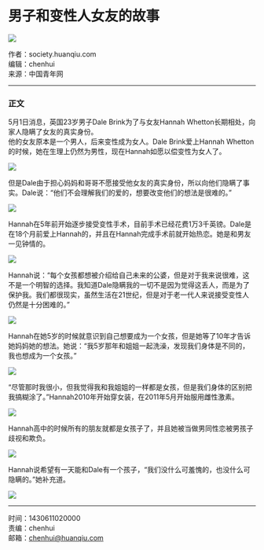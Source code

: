 # 男子和变性人女友的故事

![](//rs2.huanqiucdn.cn/huanqiucdn/image/m/share.jpg)

作者：society.huanqiu.com  
编辑：chenhui  
来源：中国青年网  

---

### 正文

5月1日消息，英国23岁男子Dale Brink为了与女友Hannah Whetton长期相处，向家人隐瞒了女友的真实身份。  
他的女友原本是一个男人，后来变性成为女人。Dale Brink爱上Hannah Whetton的时候，她在生理上仍然为男性，现在Hannah如愿以偿变性为女人了。

![](//himg2.huanqiucdn.cn/attachment2010/2015/0503/20150503075820890.jpg?imageView2/2/w/750)

但是Dale由于担心妈妈和哥哥不愿接受他女友的真实身份，所以向他们隐瞒了事实。Dale说：“他们不会理解我们的爱的，想要改变他们的想法是很难的。”

![](//himg2.huanqiucdn.cn/attachment2010/2015/0503/20150503075821497.jpg?imageView2/2/w/750)

Hannah在5年前开始逐步接受变性手术，目前手术已经花费1万3千英镑。Dale是在18个月前爱上Hannah的，并且在Hannah完成手术前就开始热恋。她是和男友一见钟情的。

![](//himg2.huanqiucdn.cn/attachment2010/2015/0503/20150503075821793.jpg?imageView2/2/w/750)

Hannah说：“每个女孩都想被介绍给自己未来的公婆，但是对于我来说很难，这不是一个明智的选择。我知道Dale隐瞒我的一切不是因为觉得这丢人，而是为了保护我。我们都很现实，虽然生活在21世纪，但是对于老一代人来说接受变性人仍然是十分困难的。”

![](//himg2.huanqiucdn.cn/attachment2010/2015/0503/20150503075822820.jpg?imageView2/2/w/750)

Hannah在她5岁的时候就意识到自己想要成为一个女孩，但是她等了10年才告诉她妈妈她的想法。她说：“我5岁那年和姐姐一起洗澡，发现我们身体是不同的，我也想成为一个女孩。”

![](//himg2.huanqiucdn.cn/attachment2010/2015/0503/20150503075822168.jpg?imageView2/2/w/750)

“尽管那时我很小，但我觉得我和我姐姐的一样都是女孩，但是我们身体的区别把我搞糊涂了。”Hannah2010年开始穿女装，在2011年5月开始服用雌性激素。

![](//himg2.huanqiucdn.cn/attachment2010/2015/0503/20150503075823822.jpg?imageView2/2/w/750)

Hannah高中的时候所有的朋友就都是女孩子了，并且她被当做男同性恋被男孩子歧视和欺负。

![](//himg2.huanqiucdn.cn/attachment2010/2015/0503/20150503075823932.jpg?imageView2/2/w/750)

Hannah说希望有一天能和Dale有一个孩子，“我们没什么可羞愧的，也没什么可隐瞒的。”她补充道。

![](//himg2.huanqiucdn.cn/attachment2010/2015/0503/20150503075829835.jpg?imageView2/2/w/750)

---

时间：1430611020000  
责编：chenhui  
邮箱：chenhui@huanqiu.com